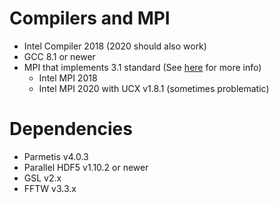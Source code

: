 # Compilers and MPI
 - Intel Compiler 2018 (2020 should also work)
 - GCC 8.1 or newer
 - MPI that implements 3.1 standard (See [here](https://gitlab.cosma.dur.ac.uk/swift/swiftsim/-/blob/master/README-mpi-hints.md) for more info)
   - Intel MPI 2018
   - Intel MPI 2020 with UCX v1.8.1 (sometimes problematic)

# Dependencies
 - Parmetis v4.0.3
 - Parallel HDF5 v1.10.2 or newer
 - GSL v2.x
 - FFTW v3.3.x
